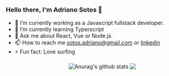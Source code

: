### Hello there, I'm Adriano Sotos 👋

- 🔭 I’m currently working as a Javascript fullstack developer.
- 🌱 I’m currently learning Typerscript
- 💬 Ask me about React, Vue or Node.js.
- 📫 How to reach me sotos.adriano@gmail.com or [linkedin](https://www.linkedin.com/in/adriano-sotos/)
- ⚡ Fun fact: Love surfing

<div align="center">

<img align="center" src="https://github-readme-stats.anuraghazra1.vercel.app/api?username=adrianosotos&&count_private=true&show_icons=true&include_all_commits=true&theme=material-palenight" alt="Anurag's github stats" />
  
 <img align="center" src="https://github-readme-stats.anuraghazra1.vercel.app/api/top-langs/?username=adrianosotos&layout=compact&theme=material-palenight" />

</div>
